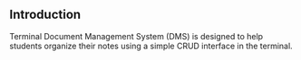 ## Introduction

Terminal Document Management System (DMS) is designed to help students organize their notes using a simple CRUD interface in the terminal.

